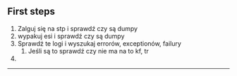 ## First steps
1. Zalguj się na stp i sprawdź czy są dumpy
2. wypakuj esi i sprawdź czy są dumpy
3. Sprawdź te logi i wyszukaj errorów, exceptionów, failury
	1. Jeśli są to sprawdź czy nie ma na to kf, tr
2. 
   
   
---
